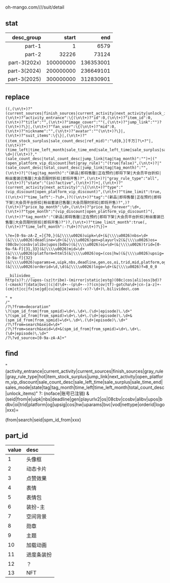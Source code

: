 #

oh-mango.com////suit/detail

## stat
|desc_group|start|end|
|--:|-:|-:|
|part-1			|1			| 6579		|
|part-2			|32226		| 73124 	|
|part-3(202x)	|100000000	| 136353001 |
|part-3(2024)	|200000000	| 236649101 |
|part-3(2025)	|300000000	| 312830901 |

## replace
```regexp
((,(\n\t+)?"(current_sources|finish_sources|current_activity|next_activity|unlock_items|activity_entrance|items)":null|,(\n\t+)?"activity_entrance":\{(\n\t+)?"id":0,(\n\t+)?"item_id":0,(\n\t+)?"title":"",(\n\t+)?"image_cover":""(,(\n\t+)?"jump_link":"")?(\n\t+)?\}|,(\n\t+)?"fan_user":\{(\n\t+)?"mid":0,(\n\t+)?"nickname":"",(\n\t+)?"avatar":""(\n\t+)?\}|,(\n\t+)?"suit_items":\{\}|,(\n\t+)?"(item_stock_surplus|sale_count_desc|ref_mid)":"\d{0,}[千万]?\+?"|,(\n\t+)?"(time_left|time_left_month|sale_time_end|sale_left_time|sale_surplus|sales_mode)":-?\d+|(\n\t+)?,"(sale_count_desc|total_count_desc|jump_link|tag|tag_month)":"")+|("(open_platform_vip_discount|hot|gray_rule)":"(true|false)",(\n\t+)?|"(sale_count_desc|total_count_desc|jump_link|tag|tag_month)":"",(\n\t+)?|"(tag|tag_month)":"(新品|即将售罄|正在预约|即将下架|大会员平台折扣|粉丝套装已售罄|大会员限时折扣|即将开售)?",(\n\t+)?|"gray_rule_type":"all",(\n\t+)?|"state":"(in)?active",(\n\t+)?)+|,(\n\t+)?"(current_activity|next_activity)":\{(\n\t+)?"type":"(vip_discount|open_platform_vip_discount)",(\n\t+)?"time_limit":true,((\n\t+)?"time_left":-?\d+,)?((\n\t+)?"tag":"(新品|即将售罄|正在预约|即将下架|大会员平台折扣|粉丝套装已售罄|大会员限时折扣|即将开售)?",)?(\n\t+)?"price_bp_month":\d+,(\n\t+)?"price_bp_forever":\d+,(\n\t+)?"type_month":"(vip_discount|open_platform_vip_discount)"(,(\n\t+)?"tag_month":"(新品|即将售罄|正在预约|即将下架|大会员平台折扣|粉丝套装已售罄|大会员限时折扣|即将开售)?")?,(\n\t+)?"time_limit_month":true(,(\n\t+)?"time_left_month":-?\d+)?(\n\t+)?\})+

\?e=[0-9a-zA-Z_=]{70,}(&|\\\\u0026)uipk=\d+(&|\\\\u0026)nbs=\d+(&|\\\\u0026)deadline=\d+(&|\\\\u0026)gen=playurlv2(&|\\\\u0026)os=(08cbv|cosbv|alibv|upos|bdbv)(&|\\\\u0026)oi=\d+(&|\\\\u0026)trid=[0-9a-fA-F]{31,33}(&|\\\\u0026)mid=\d+(&|\\\\u0026)platform=html5(&|\\\\u0026)og=(cos|hw)(&|\\\\u0026)upsig=[0-9a-f]{32}(&|\\\\u0026)uparams=e,uipk,nbs,deadline,gen,os,oi,trid,mid,platform,og(&|\\\\u0026)bvc=vod(&|\\\\u0026)nettype=\d+(&|\\\\u0026)orderid=\d,\d(&|\\\\u0026)logo=\d+(&|\\\\u0026)f=B_0_0

__bilivideo__
http(s)?://(upos-(sz|tribe)-(mirror|static|estg)(08c|cos|ali|oss|bd)?(-cmask)?|data|bvc|(c|d)\d+--(p\d+--)?(cn|ov|tf)-gotcha\d+|cn-[a-z]+-(cm|ct|cc|fx|se|gd|cu|eq|ix|wasu)(-v)?-\d+)\.bilivideo\.com

" +
/"
/?\?from=decoration"
\?(spm_id_from|from_spmid)=\d+\.\d+\.(\d+|episode)\.\d+"
\?(spm_id_from|from_spmid)=\d+\.\d+\.(\d+|episode)\.\d+&(spm_id_from|from_spmid)=\d+\.\d+\.(\d+|episode)\.\d+"
/?\?from=search&seid=\d+"
/?\?from=search&seid=\d+&(spm_id_from|from_spmid)=\d+\.\d+\.(\d+|episode)\.\d+"
/?\?vd_source=[0-9a-zA-A]+"
```

## find
"(activity_entrance|current_activity|current_sources|finish_sources|gray_rule|gray_rule_type|hot|item_stock_surplus|jump_link|next_activity|open_platform_vip_discount|sale_count_desc|sale_left_time|sale_surplus|sale_time_end|sales_mode|state|tag|tag_month|time_left|time_left_month|total_count_desc|unlock_items)" ?:
(noface|账号已注销)
&(seid|from|e|uipk|nbs|deadline|gen|playurlv2|os|08cbv|cosbv|alibv|upos|bdbv|oi|trid|platform|og|upsig|cos|hw|uparams|bvc|vod|nettype|orderid|logo|xxx)=

(from|search|seid|spm_id_from|xxx)

## part_id
| value | desc |
|:--|:--|
1|头像框
2|动态卡片
3|点赞效果
4|表情
5|表情包
6|装扮-主
7|空间背景
8|勋章
9|主题
10|加载动画
11|进度条装扮
12|？
13|NFT

